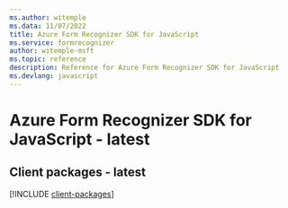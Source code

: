 ```yaml
---
ms.author: witemple
ms.data: 11/07/2022
title: Azure Form Recognizer SDK for JavaScript
ms.service: formrecognizer
author: witemple-msft
ms.topic: reference
description: Reference for Azure Form Recognizer SDK for JavaScript
ms.devlang: javascript
---
```

# Azure Form Recognizer SDK for JavaScript - latest

## Client packages - latest
[!INCLUDE [client-packages](form-recognizer-client-index.md)]